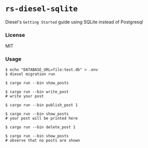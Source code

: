 # `rs-diesel-sqlite`

Diesel's `Getting Started` guide using SQLite instead of Postgresql

### License

MIT

### Usage

```
$ echo "DATABASE_URL=file:test.db" > .env
$ diesel migration run

$ cargo run --bin show_posts

$ cargo run --bin write_post
# write your post

$ cargo run --bin publish_post 1

$ cargo run --bin show_posts
# your post will be printed here

$ cargo run --bin delete_post 1

$ cargo run --bin show_posts
# observe that no posts are shown
```